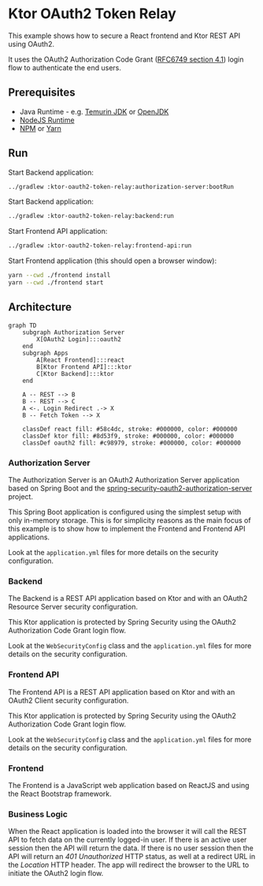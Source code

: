 # Ktor OAuth2 Token Relay

This example shows how to secure a React frontend and Ktor REST API using OAuth2.

It uses the OAuth2 Authorization Code Grant ([RFC6749 section 4.1](https://datatracker.ietf.org/doc/html/rfc6749#section-4.1)) login flow to authenticate
the end users.

## Prerequisites

* Java Runtime - e.g. [Temurin JDK](https://adoptium.net) or [OpenJDK](https://openjdk.org)
* [NodeJS Runtime](https://nodejs.org)
* [NPM](https://www.npmjs.com) or [Yarn](https://yarnpkg.com)

## Run

Start Backend application:
```bash
../gradlew :ktor-oauth2-token-relay:authorization-server:bootRun
```

Start Backend application:
```bash
../gradlew :ktor-oauth2-token-relay:backend:run
```

Start Frontend API application:

```bash
../gradlew :ktor-oauth2-token-relay:frontend-api:run
```

Start Frontend application (this should open a browser window):
```bash
yarn --cwd ./frontend install
yarn --cwd ./frontend start
```

## Architecture

```mermaid
graph TD
    subgraph Authorization Server
        X[OAuth2 Login]:::oauth2
    end
    subgraph Apps
        A[React Frontend]:::react
        B[Ktor Frontend API]:::ktor
        C[Ktor Backend]:::ktor
    end

    A -- REST --> B
    B -- REST --> C
    A <-. Login Redirect .-> X
    B -- Fetch Token --> X

    classDef react fill: #58c4dc, stroke: #000000, color: #000000
    classDef ktor fill: #8d53f9, stroke: #000000, color: #000000
    classDef oauth2 fill: #c98979, stroke: #000000, color: #000000
```

### Authorization Server

The Authorization Server is an OAuth2 Authorization Server application based on Spring Boot and the
[spring-security-oauth2-authorization-server](https://spring.io/projects/spring-authorization-server) project.

This Spring Boot application is configured using the simplest setup with only in-memory storage. This is for simplicity
reasons as the main focus of this example is to show how to implement the Frontend and Frontend API applications.

Look at the `application.yml` files for more details on the security configuration.

### Backend

The Backend is a REST API application based on Ktor and with an OAuth2 Resource Server security configuration.

This Ktor application is protected by Spring Security using the OAuth2 Authorization Code Grant login flow.

Look at the `WebSecurityConfig` class and the `application.yml` files for more details on the security configuration.

### Frontend API

The Frontend API is a REST API application based on Ktor and with an OAuth2 Client security configuration.

This Ktor application is protected by Spring Security using the OAuth2 Authorization Code Grant login flow.

Look at the `WebSecurityConfig` class and the `application.yml` files for more details on the security configuration.

### Frontend

The Frontend is a JavaScript web application based on ReactJS and using the React Bootstrap framework.

### Business Logic

When the React application is loaded into the browser it will call the REST API to fetch data on the currently
logged-in user. If there is an active user session then the API will return the data. If there is no user session then
the API will return an _401 Unauthorized_ HTTP status, as well at a redirect URL in the _Location_ HTTP header. The app
will redirect the browser to the URL to initiate the OAuth2 login flow.
